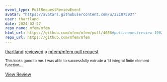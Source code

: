 ```yaml
---
event_type: PullRequestReviewEvent
avatar: "https://avatars.githubusercontent.com/u/22107593?"
user: thartland
date: 2024-02-27
repo_name: mfem/mfem
html_url: https://github.com/mfem/mfem/pull/4088#pullrequestreview-1902273714
repo_url: https://github.com/mfem/mfem
---
```


<a href='https://github.com/thartland' target='_blank'>thartland</a> <a href='https://github.com/mfem/mfem/pull/4088#pullrequestreview-1902273714' target='_blank'>reviewed</a> a <a href='https://github.com/mfem/mfem/pull/4088' target='_blank'>mfem/mfem pull request</a>

<small>This looks good to me. I was able to successfully extrude a 1d integral finite element function....</small>

<a href='https://github.com/mfem/mfem/pull/4088#pullrequestreview-1902273714' target='_blank'>View Review</a>